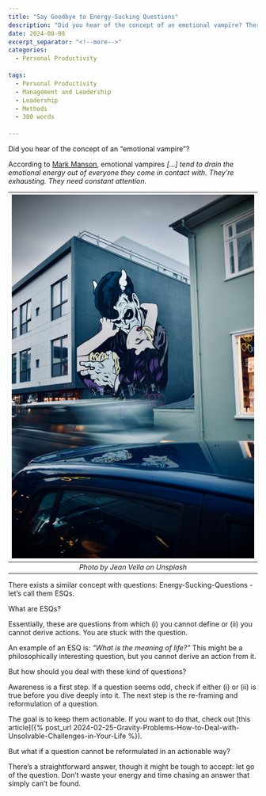 ```yaml
---
title: "Say Goodbye to Energy-Sucking Questions"
description: "Did you hear of the concept of an emotional vampire? There exists a similar concept with questions: Energy-Sucking-Questions"
date: 2024-08-08
excerpt_separator: "<!--more-->"
categories:
  - Personal Productivity

tags:
  - Personal Productivity
  - Management and Leadership
  - Leadership
  - Methods
  - 300 words

---
```


Did you hear of the concept of an “emotional vampire”?

According to [Mark Manson](https://markmanson.net/are-you-an-emotional-vampire), emotional vampires *[…] tend to drain the emotional energy out of everyone they come in contact with. They’re exhausting. They need constant attention.*

| ![image](/assets/images/jean-vella-vampire-unsplash.jpg) |
|:--:|
| *Photo by Jean Vella on Unsplash* |

There exists a similar concept with questions: Energy-Sucking-Questions - let’s call them ESQs.

What are ESQs?

Essentially, these are questions from which (i) you cannot define or (ii) you cannot derive actions. You are stuck with the question.

An example of an ESQ is: *“What is the meaning of life?”* This might be a philosophically interesting question, but you cannot derive an action from it.

But how should you deal with these kind of questions?

Awareness is a first step. If a question seems odd, check if either (i) or (ii) is true before you dive deeply into it. The next step is the re-framing and reformulation of a question.

The goal is to keep them actionable. If you want to do that, check out [this article]({% post_url 2024-02-25-Gravity-Problems-How-to-Deal-with-Unsolvable-Challenges-in-Your-Life %}).

But what if a question cannot be reformulated in an actionable way?

There’s a straightforward answer, though it might be tough to accept: let go of the question. Don’t waste your energy and time chasing an answer that simply can’t be found.